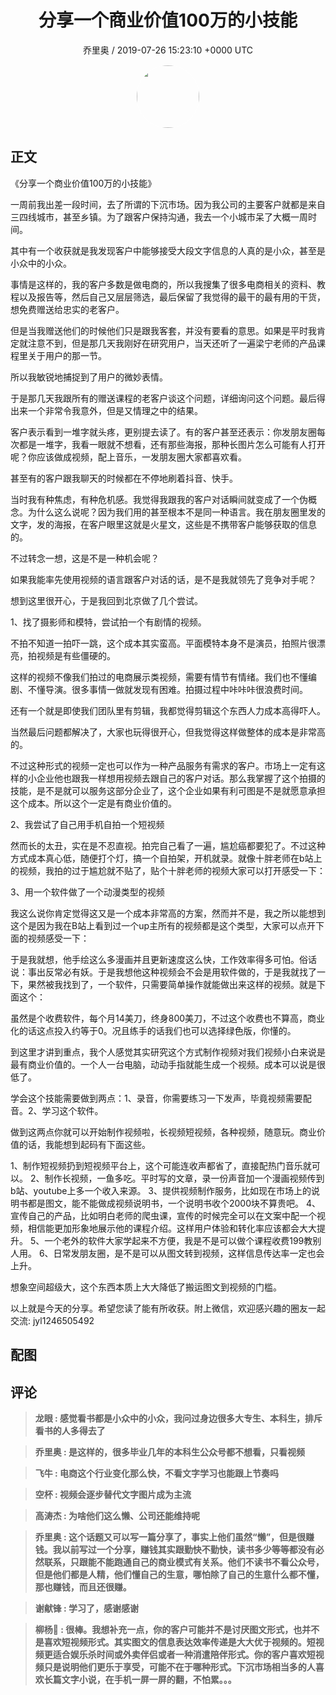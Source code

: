 <h1 align="center">分享一个商业价值100万的小技能</h1>
<p align="center">
    <a>乔里奥 / 2019-07-26 15:23:10 &#43;0000 UTC</a>
</p>

<div align="center">
    <img src="https://images.zsxq.com/FikgtoR0KDBmo2F09_VYXoWRuWXU?e=1590940799&amp;token=kIxbL07-8jAj8w1n4s9zv64FuZZNEATmlU_Vm6zD:v6o5BO7CxBgLFY8jFjo-hi3J7UM=" width="100" height="100" style="border:1px solid;border-radius:50%; color:#ffffff"/>
</div>

## 正文

<div>
 

《分享一个商业价值100万的小技能》

一周前我出差一段时间，去了所谓的下沉市场。因为我公司的主要客户就都是来自三四线城市，甚至乡镇。为了跟客户保持沟通，我去一个小城市呆了大概一周时间。

其中有一个收获就是我发现客户中能够接受大段文字信息的人真的是小众，甚至是小众中的小众。

事情是这样的，我的客户多数是做电商的，所以我搜集了很多电商相关的资料、教程以及报告等，然后自己又层层筛选，最后保留了我觉得的最干的最有用的干货，想免费赠送给忠实的老客户。

但是当我赠送他们的时候他们只是跟我客套，并没有要看的意思。如果是平时我肯定就注意不到，但是那几天我刚好在研究用户，当天还听了一遍梁宁老师的产品课程里关于用户的那一节。

所以我敏锐地捕捉到了用户的微妙表情。

于是那几天我跟所有的赠送课程的老客户谈这个问题，详细询问这个问题。最后得出来一个非常令我意外，但是又情理之中的结果。

客户表示看到一堆字就头疼，更别提去读了。有的客户甚至还表示：你发朋友圈每次都是一堆字，我看一眼就不想看，还有那些海报，那种长图片怎么可能有人打开呢？你应该做成视频，配上音乐，一发朋友圈大家都喜欢看。

甚至有的客户跟我聊天的时候都在不停地刷着抖音、快手。

当时我有种焦虑，有种危机感。我觉得我跟我的客户对话瞬间就变成了一个伪概念。为什么这么说呢？因为我们用的甚至根本不是同一种语言。我在朋友圈里发的文字，发的海报，在客户眼里这就是火星文，这些是不携带客户能够获取的信息的。

不过转念一想，这是不是一种机会呢？

如果我能率先使用视频的语言跟客户对话的话，是不是我就领先了竞争对手呢？

想到这里很开心，于是我回到北京做了几个尝试。

1、找了摄影师和模特，尝试拍一个有剧情的视频。

不拍不知道一拍吓一跳，这个成本其实蛮高。平面模特本身不是演员，拍照片很漂亮，拍视频是有些僵硬的。

这样的视频不像我们拍过的电商展示类视频，需要有情节有情绪。我们也不懂编剧、不懂导演。很多事情一做就发现有困难。拍摄过程中咔咔咔很浪费时间。

还有一个就是即使我们团队里有剪辑，我都觉得剪辑这个东西人力成本高得吓人。

当然最后问题都解决了，大家也玩得很开心，但我觉得这样做整体的成本是非常高的。

不过这种形式的视频一定也可以作为一种产品服务有需求的客户。市场上一定有这样的小企业他也跟我一样想用视频去跟自己的客户对话。那么我掌握了这个拍摄的技能，是不是就可以服务这部分企业了，这个企业如果有利可图是不是就愿意承担这个成本。所以这个一定是有商业价值的。

2、我尝试了自己用手机自拍一个短视频

然而长的太丑，实在是不忍直视。拍完自己看了一遍，尴尬癌都要犯了。不过这种方式成本真心低，随便打个灯，搞一个自拍架，开机就录。就像十胖老师在b站上的视频，我拍的过于尴尬就不贴了，贴个十胖老师的视频大家可以打开感受一下：



3、用一个软件做了一个动漫类型的视频

我这么说你肯定觉得这又是一个成本非常高的方案，然而并不是，我之所以能想到这个是因为我在B站上看到过一个up主所有的视频都是这个类型，大家可以点开下面的视频感受一下：



于是我就想，他手绘这么多漫画并且更新速度这么快，工作效率得多可怕。俗话说：事出反常必有妖。于是我想他这种视频会不会是用软件做的，于是我就找了一下，果然被我找到了，一个软件，只需要简单操作就能做出来这样的视频。就是下面这个：



虽然是个收费软件，每个月14美刀，终身800美刀，不过这个收费也不算高，商业化的话这点投入约等于0。况且练手的话我们也可以选择绿色版，你懂的。

到这里才讲到重点，我个人感觉其实研究这个方式制作视频对我们视频小白来说是最有商业价值的。一个人一台电脑，动动手指就能生成一个视频。成本可以说是很低了。

学会这个技能需要做到两点：1、录音，你需要练习一下发声，毕竟视频需要配音。2、学习这个软件。

做到这两点你就可以开始制作视频啦，长视频短视频，各种视频，随意玩。商业价值的话，我能想到起码有下面这些。

1、制作短视频扔到短视频平台上，这个可能连收声都省了，直接配热门音乐就可以。
2、制作长视频，一鱼多吃。平时写的文章，录一份声音加一个漫画视频传到b站、youtube上多一个收入来源。
3、提供视频制作服务，比如现在市场上的说明书都是图文，能不能做成视频说明书，一个说明书收个2000块不算贵吧。
4、宣传自己的产品，比如明白老师的爬虫课，宣传的时候完全可以在文案中配一个视频，相信能更加形象地展示他的课程介绍。这样用户体验和转化率应该都会大大提升。
5、一个老外的软件大家学起来不方便，我是不是可以做个课程收费199教别人用。
6、日常发朋友圈，是不是可以从图文转到视频，这样信息传达率一定也会上升。

想象空间超级大，这个东西本质上大大降低了搬运图文到视频的门槛。

以上就是今天的分享。希望您读了能有所收获。附上微信，欢迎感兴趣的圈友一起交流: jyl1246505492
</div>

## 配图
<div class="image" align="center">

</div>

## 评论

<div align="left">
<div>

<blockquote >
<span> <strong>龙眼 : 感觉看书都是小众中的小众，我问过身边很多大专生、本科生，排斥看书的人多得去了 </strong></span>
</blockquote>

<blockquote >
<span> <strong>乔里奥 : 是这样的，很多毕业几年的本科生公众号都不想看，只看视频 </strong></span>
</blockquote>

<blockquote >
<span> <strong>飞牛 : 电商这个行业变化那么快，不看文字学习也能跟上节奏吗 </strong></span>
</blockquote>

<blockquote >
<span> <strong>空杯 : 视频会逐步替代文字图片成为主流 </strong></span>
</blockquote>

<blockquote >
<span> <strong>高涛杰 : 为啥他们这么懒、公司还能维持呢 </strong></span>
</blockquote>

<blockquote >
<span> <strong>乔里奥 : 这个话题又可以写一篇分享了，事实上他们虽然“懒”，但是很赚钱。我以前写过一个分享，赚钱其实跟勤快不勤快，读书多少等等都没有必然联系，只跟能不能跑通自己的商业模式有关系。他们不读书不看公众号，但是他们都是人精，他们懂自己的生意，哪怕除了自己的生意什么都不懂，那也赚钱，而且还很赚。 </strong></span>
</blockquote>

<blockquote >
<span> <strong>谢献锋 : 学习了，感谢感谢 </strong></span>
</blockquote>

<blockquote >
<span> <strong>柳杨🐏 : 很棒。我想补充一点，你的客户可能并不是讨厌图文形式，也并不是喜欢短视频形式。其实图文的信息表达效率传递是大大优于视频的。短视频更适合娱乐杀时间或外卖伴侣或者一种消遣陪伴形式。你的客户喜欢短视频只是说明他们更乐于享受，可能不在于哪种形式。下沉市场相当多的人喜欢长篇文字小说，在手机一屏一屏的翻，不怕累。。。 </strong></span>
</blockquote>

</div>
</div>